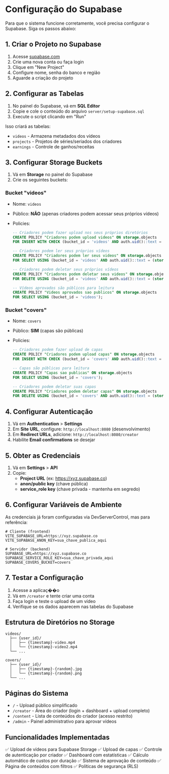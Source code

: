 # Configuração do Supabase

Para que o sistema funcione corretamente, você precisa configurar o Supabase. Siga os passos abaixo:

## 1. Criar o Projeto no Supabase

1. Acesse [supabase.com](https://supabase.com)
2. Crie uma nova conta ou faça login
3. Clique em "New Project"
4. Configure nome, senha do banco e região
5. Aguarde a criação do projeto

## 2. Configurar as Tabelas

1. No painel do Supabase, vá em **SQL Editor**
2. Copie e cole o conteúdo do arquivo `server/setup-supabase.sql`
3. Execute o script clicando em "Run"

Isso criará as tabelas:

- `videos` - Armazena metadados dos vídeos
- `projects` - Projetos de séries/seriados dos criadores
- `earnings` - Controle de ganhos/receitas

## 3. Configurar Storage Buckets

1. Vá em **Storage** no painel do Supabase
2. Crie os seguintes buckets:

### Bucket "videos"

- Nome: `videos`
- Público: **NÃO** (apenas criadores podem acessar seus próprios vídeos)
- Policies:

  ```sql
  -- Criadores podem fazer upload nos seus próprios diretórios
  CREATE POLICY "Criadores podem upload videos" ON storage.objects
  FOR INSERT WITH CHECK (bucket_id = 'videos' AND auth.uid()::text = (storage.foldername(name))[1]);

  -- Criadores podem ler seus próprios vídeos
  CREATE POLICY "Criadores podem ler seus videos" ON storage.objects
  FOR SELECT USING (bucket_id = 'videos' AND auth.uid()::text = (storage.foldername(name))[1]);

  -- Criadores podem deletar seus próprios vídeos
  CREATE POLICY "Criadores podem deletar seus videos" ON storage.objects
  FOR DELETE USING (bucket_id = 'videos' AND auth.uid()::text = (storage.foldername(name))[1]);

  -- Vídeos aprovados são públicos para leitura
  CREATE POLICY "Videos aprovados sao publicos" ON storage.objects
  FOR SELECT USING (bucket_id = 'videos');
  ```

### Bucket "covers"

- Nome: `covers`
- Público: **SIM** (capas são públicas)
- Policies:

  ```sql
  -- Criadores podem fazer upload de capas
  CREATE POLICY "Criadores podem upload capas" ON storage.objects
  FOR INSERT WITH CHECK (bucket_id = 'covers' AND auth.uid()::text = (storage.foldername(name))[1]);

  -- Capas são públicas para leitura
  CREATE POLICY "Capas sao publicas" ON storage.objects
  FOR SELECT USING (bucket_id = 'covers');

  -- Criadores podem deletar suas capas
  CREATE POLICY "Criadores podem deletar capas" ON storage.objects
  FOR DELETE USING (bucket_id = 'covers' AND auth.uid()::text = (storage.foldername(name))[1]);
  ```

## 4. Configurar Autenticação

1. Vá em **Authentication** > **Settings**
2. Em **Site URL**, configure: `http://localhost:8080` (desenvolvimento)
3. Em **Redirect URLs**, adicione: `http://localhost:8080/creator`
4. Habilite **Email confirmations** se desejar

## 5. Obter as Credenciais

1. Vá em **Settings** > **API**
2. Copie:
   - **Project URL** (ex: https://xyz.supabase.co)
   - **anon/public key** (chave pública)
   - **service_role key** (chave privada - mantenha em segredo)

## 6. Configurar Variáveis de Ambiente

As credenciais já foram configuradas via DevServerControl, mas para referência:

```env
# Cliente (frontend)
VITE_SUPABASE_URL=https://xyz.supabase.co
VITE_SUPABASE_ANON_KEY=sua_chave_publica_aqui

# Servidor (backend)
SUPABASE_URL=https://xyz.supabase.co
SUPABASE_SERVICE_ROLE_KEY=sua_chave_privada_aqui
SUPABASE_COVERS_BUCKET=covers
```

## 7. Testar a Configuração

1. Acesse a aplicaç��o
2. Vá em `/creator` e tente criar uma conta
3. Faça login e teste o upload de um vídeo
4. Verifique se os dados aparecem nas tabelas do Supabase

## Estrutura de Diretórios no Storage

```
videos/
  ├── {user_id}/
  │   ├── {timestamp}-video.mp4
  │   └── {timestamp}-video2.mp4
  └── ...

covers/
  ├── {user_id}/
  │   ├── {timestamp}-{random}.jpg
  │   └── {timestamp}-{random}.png
  └── ...
```

## Páginas do Sistema

- `/` - Upload público simplificado
- `/creator` - Área do criador (login + dashboard + upload completo)
- `/content` - Lista de conteúdos do criador (acesso restrito)
- `/admin` - Painel administrativo para aprovar vídeos

## Funcionalidades Implementadas

✅ Upload de vídeos para Supabase Storage
✅ Upload de capas
✅ Controle de autenticação por criador
✅ Dashboard com estatísticas
✅ Cálculo automático de custos por duração
✅ Sistema de aprovação de conteúdo
✅ Página de conteúdos com filtros
✅ Políticas de segurança (RLS)
